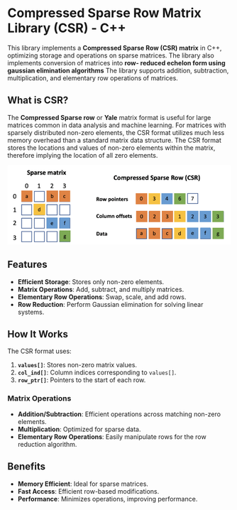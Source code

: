 # Compressed Sparse Row Matrix Library (CSR) - C++

This library implements a **Compressed Sparse Row (CSR) matrix** in C++, optimizing storage and operations on sparse matrices. The library also implements conversion of matrices into **row- reduced echelon form using gaussian elimination algorithms** The library supports addition, subtraction, multiplication, and elementary row operations of matrices.

## What is CSR?

The **Compressed Sparse row** or **Yale** matrix format is useful for large matrices common in data analysis and machine learning. For matrices with sparsely distributed non-zero elements, the CSR format utilizes much less memory overhead than a standard matrix data structure. The CSR format stores the locations and values of non-zero elements within the matrix, therefore implying the location of all zero elements.

![Matrix Example](csr.png)

## Features

- **Efficient Storage**: Stores only non-zero elements.
- **Matrix Operations**: Add, subtract, and multiply matrices.
- **Elementary Row Operations**: Swap, scale, and add rows.
- **Row Reduction**: Perform Gaussian elimination for solving linear systems.

## How It Works

The CSR format uses:
1. **`values[]`**: Stores non-zero matrix values.
2. **`col_ind[]`**: Column indices corresponding to `values[]`.
3. **`row_ptr[]`**: Pointers to the start of each row.

### Matrix Operations

- **Addition/Subtraction**: Efficient operations across matching non-zero elements.
- **Multiplication**: Optimized for sparse data.
- **Elementary Row Operations**: Easily manipulate rows for the row reduction algorithm.

## Benefits

- **Memory Efficient**: Ideal for sparse matrices.
- **Fast Access**: Efficient row-based modifications.
- **Performance**: Minimizes operations, improving performance.

